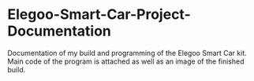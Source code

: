 # Elegoo-Smart-Car-Project-Documentation
Documentation of my build and programming of the Elegoo Smart Car kit. Main code of the program is attached as well as an image of the finished build. 
